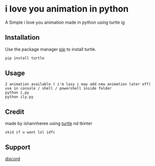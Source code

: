 # i love you animation in python

A Simple i love you animation made in python using turtle ig

## Installation

Use the package manager [pip](https://pip.pypa.io/en/stable/) to install turtle.

```bash
pip install turtle
```

## Usage

```shell
2 animation available ( i'm lasy i may add new animation later off)
use in console / shell / powershell inside folder
python i.py
python ily.py
```

## Credit
made by ishannheree using [turtle](https://pypi.org/project/turtle/) nd tkinter

`skid if u want lol idfc`

## Support
[discord](https://discord.gg/rules)
